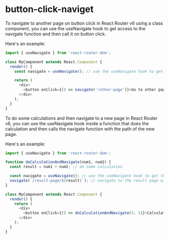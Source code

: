 # button-click-naviget



To navigate to another page on button click in React Router v6 using a class component, you can use the useNavigate hook to get access to the navigate function and then call it on button click.

Here's an example:


```javascript
import { useNavigate } from 'react-router-dom';

class MyComponent extends React.Component {
  render() {
    const navigate = useNavigate(); // use the useNavigate hook to get the navigate function

    return (
      <div>
        <button onClick={() => navigate('/other-page')}>Go to other page</button>
      </div>
    );
  }
}
```

To do some calculations and then navigate to a new page in React Router v6, you can use the useNavigate hook inside a function that does the calculation and then calls the navigate function with the path of the new page.

Here's an example:



```javascript
import { useNavigate } from 'react-router-dom';

function doCalculationAndNavigate(num1, num2) {
  const result = num1 + num2; // do some calculation

  const navigate = useNavigate(); // use the useNavigate hook to get the navigate function
  navigate(`/result-page/${result}`); // navigate to the result page with the result as a parameter
}

class MyComponent extends React.Component {
  render() {
    return (
      <div>
        <button onClick={() => doCalculationAndNavigate(3, 5)}>Calculate and go to result page</button>
      </div>
    );
  }
}
